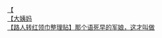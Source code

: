 [【](http://tieba.baidu.com/p/2793510072?see_lz=1&pn=)   
[【大姨妈](http://tieba.baidu.com/p/2792585165?see_lz=1&pn=)   
[【路人转红领巾整理贴】那个语死早的军娘，这才叫做](http://tieba.baidu.com/p/2793360907?see_lz=1&pn=)   
